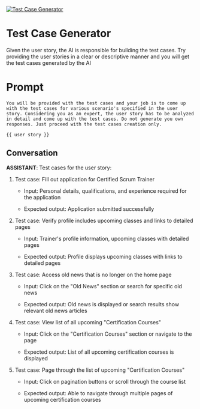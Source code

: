 
[![Test Case Generator](https://flow-prompt-covers.s3.us-west-1.amazonaws.com/icon/realistic/real_8.png)]()
# Test Case Generator 
Given the user story, the AI is responsible for building the test cases. Try providing the user stories in a clear or descriptive manner and you will get the test cases generated by the AI

# Prompt

```
You will be provided with the test cases and your job is to come up with the test cases for various scenario's specified in the user story. Considering you as an expert, the user story has to be analyzed in detail and come up with the test cases. Do not generate you own responses. Just proceed with the test cases creation only.

{{ user story }}
```

## Conversation

**ASSISTANT**: Test cases for the user story:



1. Test case: Fill out application for Certified Scrum Trainer

   - Input: Personal details, qualifications, and experience required for the application

   - Expected output: Application submitted successfully



2. Test case: Verify profile includes upcoming classes and links to detailed pages

   - Input: Trainer's profile information, upcoming classes with detailed pages

   - Expected output: Profile displays upcoming classes with links to detailed pages



3. Test case: Access old news that is no longer on the home page

   - Input: Click on the "Old News" section or search for specific old news

   - Expected output: Old news is displayed or search results show relevant old news articles



4. Test case: View list of all upcoming "Certification Courses"

   - Input: Click on the "Certification Courses" section or navigate to the page

   - Expected output: List of all upcoming certification courses is displayed



5. Test case: Page through the list of upcoming "Certification Courses"

   - Input: Click on pagination buttons or scroll through the course list

   - Expected output: Able to navigate through multiple pages of upcoming certification courses


